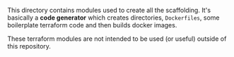 This directory contains modules used to create all the scaffolding. It's basically a **code generator** which creates directories, `Dockerfiles`, some boilerplate terraform code and then builds docker images.

These terraform modules are not intended to be used  (or useful) outside of this repository. 
